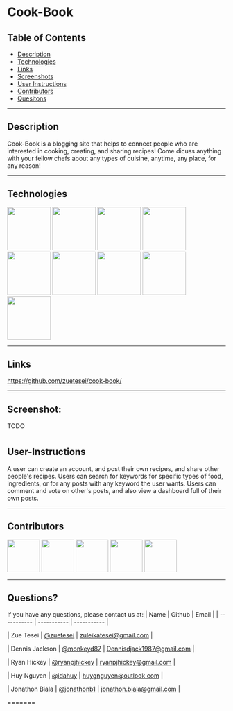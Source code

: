 # Cook-Book

## Table of Contents

- [Description](#Description)
- [Technologies](#Technologies)
- [Links](#Links)
- [Screenshots](#Screenshots)
- [User Instructions](#User-Instructions)
- [Contributors](#Contributors)
- [Quesitons](#Questions)

---

## Description

Cook-Book is a blogging site that helps to connect people who are interested in cooking, creating, and sharing recipes! Come dicuss anything with your fellow chefs about any types of cuisine, anytime, any place, for any reason!

---

## Technologies

<p float="left">
<img src="https://www.logolynx.com/images/logolynx/s_1a/1a6dec46e15b0c11c178b4c7d1efd937.png" width="100" height="100">
<img src="https://www.logolynx.com/images/logolynx/s_3b/3b9d42a73e06ccac04deb9073e5235ba.png" width="100" height="100">
<img src="https://upload.wikimedia.org/wikipedia/commons/thumb/9/99/Unofficial_JavaScript_logo_2.svg/512px-Unofficial_JavaScript_logo_2.svg.png?20141107110902>" width="100" height="100">
<img src="https://upload.wikimedia.org/wikipedia/commons/thumb/a/a7/React-icon.svg/2300px-React-icon.svg.png" width="100" height="100">
<img src="https://upload.wikimedia.org/wikipedia/commons/thumb/1/17/GraphQL_Logo.svg/2048px-GraphQL_Logo.svg.png" width="100" height="100">
<img src="https://cdn.iconscout.com/icon/free/png-256/npm-3-1175132.png" width="100" height="100">
<img src="https://icon2.cleanpng.com/20180425/xeq/kisspng-node-js-javascript-web-application-express-js-comp-5ae0f84de7b809.1939946215246930699491.jpg" width="100" height="100">
<img src="https://miro.medium.com/max/1160/0*skYUWg3ZvcY8xRf5" width="100" height="100">
<img src="https://cdn.icon-icons.com/icons2/2108/PNG/512/heroku_icon_130912.png" width="100" height="100">

---

## Links

https://github.com/zuetesei/cook-book/

---

## Screenshot:

TODO

#

## User-Instructions

A user can create an account, and post their own recipes, and share other people's recipes. Users can search for keywords for specific types of food, ingredients, or for any posts with any keyword the user wants. Users can comment and vote on other's posts, and also view a dashboard full of their own posts.

---

## Contributors

[<img src="https://ca.slack-edge.com/T03EP850QMA-U03LM8MMLH0-56b0d744032b-512" width="75" height="75">](https://github.com/zuetesei)
[<img src="https://ca.slack-edge.com/T03EP850QMA-U03MGSZ3QG5-196ea0c4619d-512" width="75" height="75">](https://github.com/monkeyd87)
[<img src="https://ca.slack-edge.com/T03EP850QMA-U03MKQ6HKB3-2c9d97da4786-512" width="75" height="75">](https://github.com/ryanpjhickey)
[<img src="https://ca.slack-edge.com/T03EP850QMA-U03N7836JG4-cf15bc95dc58-512" width="75" height="75">](https://github.com/idahuy)
[<img src="https://ca.slack-edge.com/T03EP850QMA-U03LRRGR9SA-26e6f5444e8e-512" width="75" height="75">](https://github.com/jonathonb1)

---

## Questions?

If you have any questions, please contact us at:
| Name | Github | Email |
| ----------- | ----------- | ----------- |

| Zue Tesei | [@zuetesei](https://github.com/zuetesei) | zuleikatesei@gmail.com |
  
| Dennis Jackson | [@monkeyd87](https://github.com/monkeyd87) | Dennisdjack1987@gmail.com |
  
| Ryan Hickey | [@ryanpjhickey](https://github.com/ryanpjhickey) | ryanpjhickey@gmail.com |
  
| Huy Nguyen | [@idahuy](https://github.com/idahuy) | huygnguyen@outlook.com |
  
| Jonathon Biala | [@jonathonb1](https://github.com/jonathonb1) | jonathon.biala@gmail.com |
  
=======

